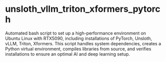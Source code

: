 # unsloth_vllm_triton_xformers_pytorch
Automated bash script to set up a high-performance environment on Ubuntu Linux with RTX5090, including installations of PyTorch, Unsloth, vLLM, Triton, Xformers. This script handles system dependencies, creates a Python virtual environment, compiles libraries from source, and verifies installations to ensure an optimal AI and deep learning setup.

